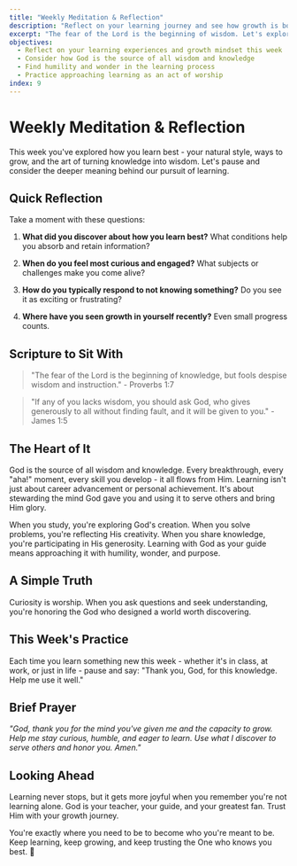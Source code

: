 ```yaml
---
title: "Weekly Meditation & Reflection"
description: "Reflect on your learning journey and see how growth is both a gift from God and an act of worship"
excerpt: "The fear of the Lord is the beginning of wisdom. Let's explore what it means to learn with God as our guide."
objectives:
  - Reflect on your learning experiences and growth mindset this week
  - Consider how God is the source of all wisdom and knowledge
  - Find humility and wonder in the learning process
  - Practice approaching learning as an act of worship
index: 9
---
```


# Weekly Meditation & Reflection

This week you've explored how you learn best - your natural style, ways to grow,
and the art of turning knowledge into wisdom. Let's pause and consider the
deeper meaning behind our pursuit of learning.

## Quick Reflection

Take a moment with these questions:

1. **What did you discover about how you learn best?** What conditions help you
   absorb and retain information?

2. **When do you feel most curious and engaged?** What subjects or challenges
   make you come alive?

3. **How do you typically respond to not knowing something?** Do you see it as
   exciting or frustrating?

4. **Where have you seen growth in yourself recently?** Even small progress
   counts.

## Scripture to Sit With

> "The fear of the Lord is the beginning of knowledge, but fools despise wisdom
> and instruction." - Proverbs 1:7

> "If any of you lacks wisdom, you should ask God, who gives generously to all
> without finding fault, and it will be given to you." - James 1:5

## The Heart of It

God is the source of all wisdom and knowledge. Every breakthrough, every "aha!"
moment, every skill you develop - it all flows from Him. Learning isn't just
about career advancement or personal achievement. It's about stewarding the mind
God gave you and using it to serve others and bring Him glory.

When you study, you're exploring God's creation. When you solve problems, you're
reflecting His creativity. When you share knowledge, you're participating in His
generosity. Learning with God as your guide means approaching it with humility,
wonder, and purpose.

## A Simple Truth

Curiosity is worship. When you ask questions and seek understanding, you're
honoring the God who designed a world worth discovering.

## This Week's Practice

Each time you learn something new this week - whether it's in class, at work, or
just in life - pause and say: "Thank you, God, for this knowledge. Help me use
it well."

## Brief Prayer

_"God, thank you for the mind you've given me and the capacity to grow. Help me
stay curious, humble, and eager to learn. Use what I discover to serve others
and honor you. Amen."_

## Looking Ahead

Learning never stops, but it gets more joyful when you remember you're not
learning alone. God is your teacher, your guide, and your greatest fan. Trust
Him with your growth journey.

You're exactly where you need to be to become who you're meant to be. Keep
learning, keep growing, and keep trusting the One who knows you best. 🌱
